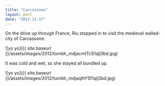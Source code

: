 ```yaml
---
title: "Carcassone"
layout: post
date: "2012-11-17"
---
```


On the drive up through France, Riu stopped in to visit the medieval walled-city of Carcassone.

![yo yo]({{ site.baseurl }}/assets/images/2012/tumblr_mdjacmtTcS1qlj3bd.jpg)

It was cold and wet, so she stayed all bundled up.

![yo yo]({{ site.baseurl }}/assets/images/2012/tumblr_mdjaqlhY5f1qlj3bd.jpg)
